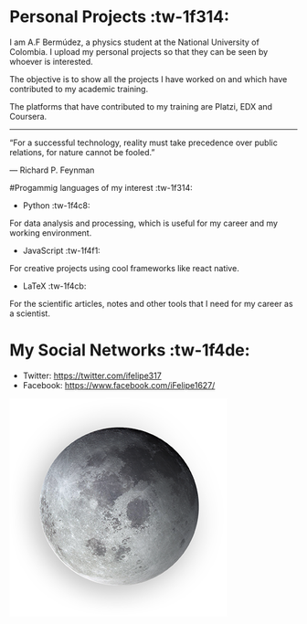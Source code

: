 # Personal Projects :tw-1f314:
I am A.F Bermúdez, a physics student at the National University of Colombia. I upload my personal projects so that they can be seen by whoever is interested. 

The objective is to show all the projects I have worked on and which have contributed to my academic training.

The platforms that have contributed to my training are Platzi, EDX and Coursera. 

------------


“For a successful technology, reality must take precedence over public relations, for nature cannot be fooled.”

― Richard P. Feynman

#Progammig languages of my interest :tw-1f314:

- Python :tw-1f4c8:

For data analysis and processing, which is useful for my career and my working environment.

- JavaScript :tw-1f4f1:

For creative projects using cool frameworks like react native.

- LaTeX :tw-1f4cb:

For the scientific articles, notes and other tools that I need for my career as a scientist.
# My Social Networks :tw-1f4de:
- Twitter: https://twitter.com/ifelipe317
- Facebook: https://www.facebook.com/iFelipe1627/


![](https://raw.githubusercontent.com/anfbermudezme/Blog/master/imagenes/Luna.png)
